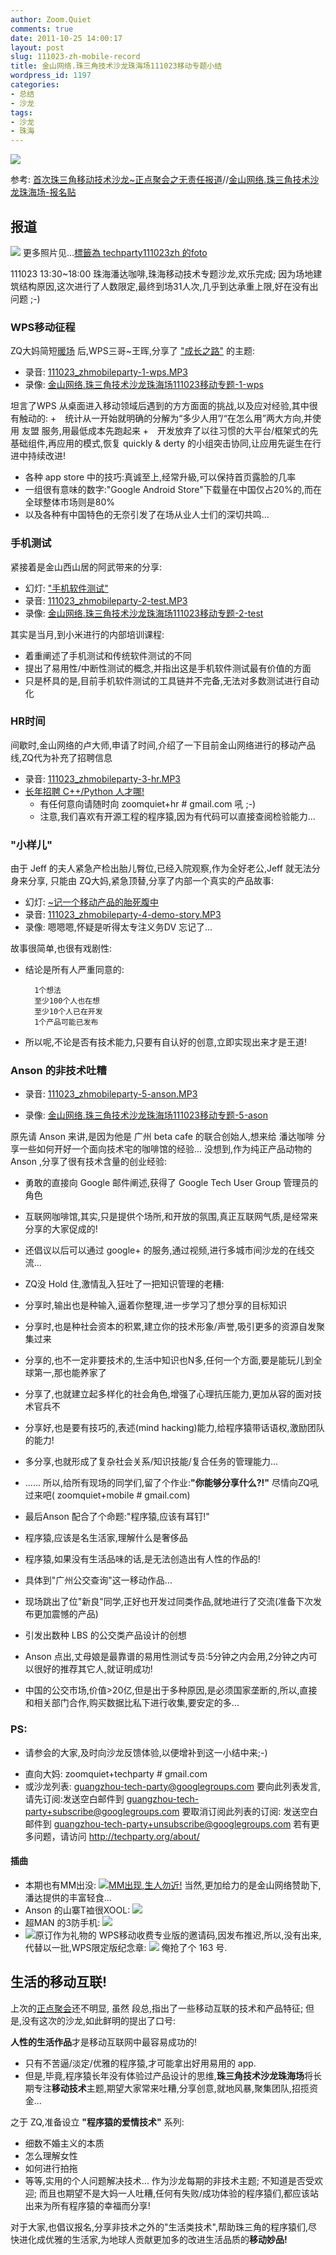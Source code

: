 ```yaml
---
author: Zoom.Quiet
comments: true
date: 2011-10-25 14:00:17
layout: post
slug: 111023-zh-mobile-record
title: 金山网络.珠三角技术沙龙珠海场111023移动专题小结
wordpress_id: 1197
categories:
- 总结
- 沙龙
tags:
- 沙龙
- 珠海
---
```


[![](http://techparty-media.qiniudn.com/2011/10/R0028545.jpg)](http://techparty-media.qiniudn.com/2011/10/R0028545.jpg)

参考: [首次珠三角移动技术沙龙~正点聚会之无责任报道](http://techparty.org/2011/09/26/mobileparty-zd11092/)//[金山网络.珠三角技术沙龙珠海场-报名贴](http://techparty.org/2011/10/13/111023-zh-mobile-honeypanda/)


## 报道


[![](http://techparty-media.qiniudn.com/2011/10/111123-zhtechparty-1024x768.jpg)](http://techparty-media.qiniudn.com/2011/10/111123-zhtechparty.jpg)
更多照片见...[標籤為 techparty111023zh 的foto](http://www.flickr.com/photos/zoomq/tags/techparty111023zh/)

111023 13:30~18:00 珠海潘达咖啡,珠海移动技术专题沙龙,欢乐完成;
因为场地建筑结构原因,这次进行了人数限定,最终到场31人次,几乎到达承重上限,好在没有出问题 ;-)


### WPS移动征程


ZQ大妈简短[暖场](http://code.ijinshan.com/res/r/111023-techparty-ZH-mobile/111023_zhmobileparty-0-intro.MP3)
后,WPS三哥~王晖,分享了 ["成长之路"](http://www.slideshare.net/Zoom.Quiet/kingsoft-office2011-10) 的主题:
- 录音: [111023_zhmobileparty-1-wps.MP3](http://code.ijinshan.com/res/r/111023-techparty-ZH-mobile/111023_zhmobileparty-1-wps.MP3)
- 录像: [金山网络.珠三角技术沙龙珠海场111023移动专题-1-wps](http://v.youku.com/v_playlist/f5647241o1p2.html)

坦言了WPS 从桌面进入移动领域后遇到的方方面面的挑战,以及应对经验,其中很有触动的:
+　统计从一开始就明确的分解为“多少人用”/“在怎么用”两大方向,并使用 友盟 服务,用最低成本先跑起来
+　开发放弃了以往习惯的大平台/框架式的先基础组件,再应用的模式,恢复 quickly & derty 的小组突击协同,让应用先诞生在行进中持续改进!
+ 各种 app store 中的技巧:真诚至上,经常升級,可以保持首页露脸的几率
+ 一组很有意味的数字:"Google Android Store"下载量在中国仅占20%的,而在全球整体市场则是80%
+ 以及各种有中国特色的无奈引发了在场从业人士们的深切共鸣...


### 手机测试


紧接着是金山西山居的阿武带来的分享:
- 幻灯: ["手机软件测试"](http://www.slideshare.net/Zoom.Quiet/110929-kn)
- 录音: [111023_zhmobileparty-2-test.MP3](http://code.ijinshan.com/res/r/111023-techparty-ZH-mobile/111023_zhmobileparty-2-test.MP3)
- 录像: [金山网络.珠三角技术沙龙珠海场111023移动专题-2-test](http://v.youku.com/v_playlist/f5647241o1p1.html)

其实是当月,到小米进行的内部培训课程:
+ 着重阐述了手机测试和传统软件测试的不同
+ 提出了易用性/中断性测试的概念,并指出这是手机软件测试最有价值的方面
+ 只是杯具的是,目前手机软件测试的工具链并不完备,无法对多数测试进行自动化



### HR时间


间歇时,金山网络的卢大师,申请了时间,介绍了一下目前金山网络进行的移动产品线,ZQ代为补充了招聘信息
- 录音: [111023_zhmobileparty-3-hr.MP3](http://code.ijinshan.com/res/r/111023-techparty-ZH-mobile/111023_zhmobileparty-3-hr.MP3)
- [长年招聘 C++/Python 人才哪!](http://code.google.com/p/cpyug/wiki/KingsoftPythoner)
    + 有任何意向请随时向 zoomquiet+hr # gmail.com 吼 ;-)
    + 注意,我们喜欢有开源工程的程序猿,因为有代码可以直接查阅检验能力...



### "小样儿"


由于 Jeff 的夫人紧急产检出胎儿臀位,已经入院观察,作为全好老公,Jeff 就无法分身来分享,
只能由 ZQ大妈,紧急顶替,分享了内部一个真实的产品故事:
- 幻灯: [~记一个移动产品的胎死腹中](http://code.ijinshan.com/res/s5/111023-demo-story/)
- 录音: [111023_zhmobileparty-4-demo-story.MP3](http://code.ijinshan.com/res/r/111023-techparty-ZH-mobile/111023_zhmobileparty-4-demo-story.MP3)
- 录像: 嗯嗯嗯,怀疑是听得太专注义务DV 忘记了...

故事很简单,也很有戏剧性:
+ 结论是所有人严重同意的:

    
        1个想法
        至少100个人也在想
        至少10个人已在开发
        1个产品可能已发布


+ 所以呢,不论是否有技术能力,只要有自认好的创意,立即实现出来才是王道!



### Anson 的非技术吐糟



- 录音:  [111023_zhmobileparty-5-anson.MP3](http://code.ijinshan.com/res/r/111023-techparty-ZH-mobile/111023_zhmobileparty-5-Anson.MP3)

- 录像: [金山网络.珠三角技术沙龙珠海场111023移动专题-5-ason](http://v.youku.com/v_playlist/f5647241o1p3.html)

原先请 Anson 来讲,是因为他是 广州 beta cafe 的联合创始人,想来给 潘达咖啡 分享一些如何开好一个面向技术宅的咖啡馆的经验...
没想到,作为纯正产品动物的 Anson ,分享了很有技术含量的创业经验:
+ 勇敢的直接向 Google 邮件阐述,获得了 Google Tech User Group 管理员的角色
+ 互联网咖啡馆,其实,只是提供个场所,和开放的氛围,真正互联网气质,是经常来分享的大家促成的!
+ 还倡议以后可以通过 google+ 的服务,通过视频,进行多城市间沙龙的在线交流...
+ ZQ没 Hold 住,激情乱入狂吐了一把知识管理的老糟:
+ 分享时,输出也是种输入,逼着你整理,进一步学习了想分享的目标知识
+ 分享时,也是种社会资本的积累,建立你的技术形象/声誉,吸引更多的资源自发聚集过来
+ 分享的,也不一定非要技术的,生活中知识也N多,任何一个方面,要是能玩儿到全球第一,那也能养家了
+ 分享了,也就建立起多样化的社会角色,增强了心理抗压能力,更加从容的面对技术官兵不
+ 分享好,也是要有技巧的,表述(mind hacking)能力,给程序猿带话语权,激励团队的能力!
+ 多分享,也就形成了复杂社会关系/知识技能/复合任务的管理能力...
+ ......
所以,给所有现场的同学们,留了个作业:**"你能够分享什么?!"**
尽情向ZQ吼过来吧( zoomquiet+mobile # gmail.com)

+ 最后Anson 配合了个命题:"程序猿,应该有耳钉!"
+ 程序猿,应该是名生活家,理解什么是奢侈品
+ 程序猿,如果没有生活品味的话,是无法创造出有人性的作品的!
+ 具体到"广州公交查询"这一移动作品...
+ 现场跳出了位"新良"同学,正好也开发过同类作品,就地进行了交流(准备下次发布更加震憾的产品)
+ 引发出数种 LBS 的公交类产品设计的创想
+ Anson 点出,丈母娘是最靠谱的易用性测试专员:5分钟之内会用,2分钟之内可以很好的推荐其它人,就证明成功!
+ 中国的公交市场,价值>20亿,但是出于多种原因,是必须国家垄断的,所以,直接和相关部门合作,购买数据比私下进行收集,要安定的多...


### PS:


- 请参会的大家,及时向沙龙反馈体验,以便增补到这一小结中来;-)
+ 直向大妈: zoomquiet+techparty # gmail.com
+ 或沙龙列表: guangzhou-tech-party@googlegroups.com
要向此列表发言,请先订阅:发送空白邮件到 guangzhou-tech-party+subscribe@googlegroups.com
要取消订阅此列表的订阅: 发送空白邮件到 guangzhou-tech-party+unsubscribe@googlegroups.com
若有更多问题，请访问 http://techparty.org/about/


#### 插曲


- 本期也有MM出没: [![MM出现,生人勿近!](http://techparty-media.qiniudn.com/2011/10/R0028530-300x225.jpg)](http://techparty-media.qiniudn.com/2011/10/R0028530.jpg) 当然,更加给力的是金山网络赞助下,潘达提供的丰富轻食...
- Anson 的山寨T裇很XOOL: [![](http://techparty-media.qiniudn.com/2011/10/R0028528-300x225.jpg)](http://techparty-media.qiniudn.com/2011/10/R0028528.jpg)
- 超MAN 的3防手机: [![](http://techparty-media.qiniudn.com/2011/10/R0028559-300x237.jpg)](http://techparty-media.qiniudn.com/2011/10/R0028559.jpg)
- [![](http://techparty-media.qiniudn.com/2011/10/R0028582-300x246.jpg)](http://techparty-media.qiniudn.com/2011/10/R0028582.jpg)原订作为礼物的 WPS移动收费专业版的邀请码,因发布推迟,所以,没有出来,代替以一批,WPS限定版纪念章:
[![](http://techparty-media.qiniudn.com/2011/10/R0028584-300x238.jpg)](http://techparty-media.qiniudn.com/2011/10/R0028584.jpg) 俺抢了个 163 号.


## 生活的移动互联!


上次的[正点聚会](http://techparty.org/2011/09/26/mobileparty-zd11092/)还不明显,
虽然 段总,指出了一些移动互联的技术和产品特征;
但是,没有这次的沙龙,如此鲜明的提出了口号:

**人性的生活作品**才是移动互联网中最容易成功的!

+ 只有不苦逼/淡定/优雅的程序猿,才可能拿出好用易用的 app.
+ 但是,毕竟,程序猿长年没有体验过产品设计的思维,**珠三角技术沙龙珠海场**将长期专注**移动技术**主题,期望大家常来吐糟,分享创意,就地风暴,聚集团队,招揽资金...

之于 ZQ,准备设立 **"程序猿的爱情技术"** 系列:
+ 细数不婚主义的本质
+ 怎么理解女性
+ 如何进行拍拖
+ 等等,实用的个人问题解决技术...
作为沙龙每期的非技术主题; 不知道是否受欢迎; 而且也期望不是大妈一人吐糟,任何有失败/成功体验的程序猿们,都应该站出来为所有程序猿的幸福而分享!

对于大家,也倡议报名,分享非技术之外的"生活类技术",帮助珠三角的程序猿们,尽快进化成优雅的生活家,为地球人贡献更加多的改进生活品质的**移动妙品!**

